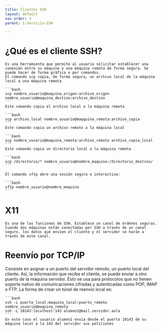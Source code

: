```yaml
---
title: Clientes SSH
layout: default
nav_order: 3
parent: 1-Servicio-SSH

---
```

# ¿Qué es el cliente SSH?
    Es una herramienta que permite al usuario solicitar establecer una conexión entre su máquina y una máquina remota de forma segura. Se puede hacer de forma gráfica o por comandos.
    El comando scp copia, de forma segura, un archivo local de la máquina local a una máquina remota

    ```bash
    scp nombre_usuario@maquina_origen:archivo_origen nombre_usuario@maquina_destino:archivo_destino
    ```
    Este comando copia el archivo local a la máquina remota

    ```bash
    scp archivo_local nombre_usuario@maqquina_remota:archivo_copia
    ```
    Este comando copia un archivo remoto a la máquina local

    ```bash
    scp nombre_usuario@maquina_remota:archivo_remoto archivo_copia_local
    ```
    Este comando copia un directorio local a la máquina remota

    ```bash
    scp /directorio/* nombre_usuario@nombre_maquina:/directorio_destino/
    ```
    
    El comando sftp abre una sesión segura e interactiva:

    ```bash
    sftp nombre_usuario@nombre_maquina
    ```

# X11
    Es una de las funciones de SSH. Establece un canal de órdenes seguras. Cuando dos máquinas están conectadas por SSH a través de un canal seguro, los datos que envíen el cliente y el servidor se harán a través de este canal.

# Reenvío por TCP/IP
Consiste en asignar a un puerto del servidor remoto, un puerto local del cliente. Así, la información que recibe el cliente, se puede enviar a otro puerto de la máquina servidor. 
Ésto se usa para protocolos que no tienen soporte nativo de comunicaciones cifradas y autenticadas como POP, IMAP o FTP. La forma de crear un túnel de reenvío local es:

    ```bash
    ssh -L puerto_local:maquina_local:puerto_remoto nombre_usuario@maquina_remota
    ssh -L 10143:localhost:143 alumno1@mail.servidor.aula
    ```
    En este caso el usuario alumno1 envía desde el puerto 10143 de su máquina local a la 143 del servidor sus peticiones



